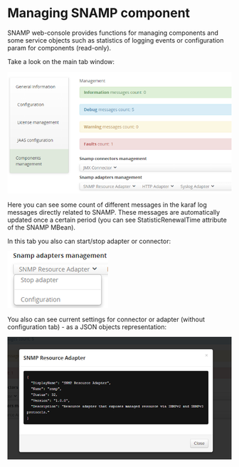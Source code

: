 Managing SNAMP component
====

SNAMP web-console provides functions for managing components and some service objects such as statistics of logging events or configuration param for components (read-only).

Take a look on the main tab window:

![Main tab window example](managing.png)

Here you can see some count of different messages in the karaf log messages directly related to SNAMP. 
These messages are automatically updated once a certain period (you can see StatisticRenewalTime attribute of the SNAMP MBean).

In this tab you also can start/stop adapter or connector:

![Component managing example](managing_st.png)

You also can see current settings for connector or adapter (without configuration tab) - as a JSON objects representation:

![Component configuration example](managing_conf.png)